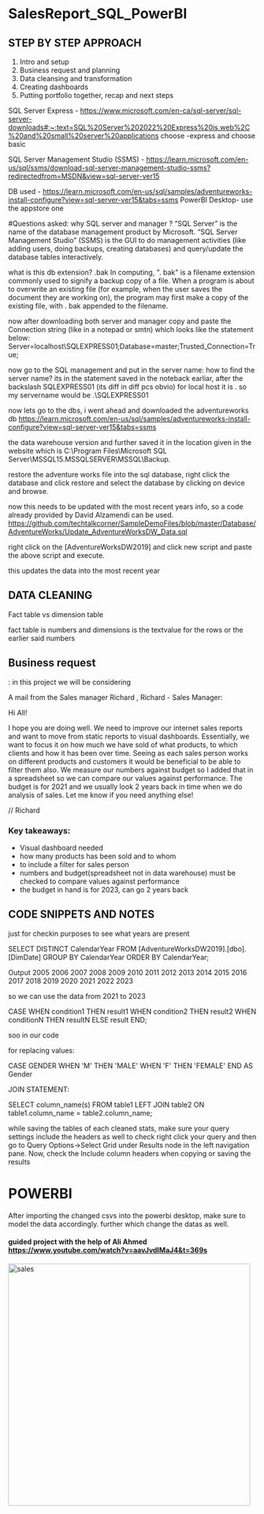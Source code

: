 # SalesReport_SQL_PowerBI
## STEP BY STEP APPROACH
1. Intro and setup
2. Business request and planning
3. Data cleansing and transformation
4. Creating dashboards
5. Putting portfolio together, recap and next steps

SQL Server Express - https://www.microsoft.com/en-ca/sql-server/sql-server-downloads#:~:text=SQL%20Server%202022%20Express%20is,web%2C%20and%20small%20server%20applications
choose -express and choose basic 

SQL Server Management Studio (SSMS) - https://learn.microsoft.com/en-us/sql/ssms/download-sql-server-management-studio-ssms?redirectedfrom=MSDN&view=sql-server-ver15

DB used - https://learn.microsoft.com/en-us/sql/samples/adventureworks-install-configure?view=sql-server-ver15&tabs=ssms
PowerBI Desktop- use the appstore one 

#Questions asked:
why SQL server and manager ?
“SQL Server” is the name of the database management product by Microsoft.
“SQL Server Management Studio” (SSMS) is the GUI to do management activities 
(like adding users, doing backups, creating databases) and 
query/update the database tables interactively.

what is this db extension?
.bak 
In computing, ". bak" is a filename extension commonly used to signify a backup 
copy of a file. When a program is about to overwrite an existing file 
(for example, when the user saves the document they are working on), the program 
may first make a copy of the existing file, with . bak appended to the filename.

now after downloading both server and manager
copy and paste the Connection string (like in a notepad or smtn)
which looks like the statement below:
Server=localhost\SQLEXPRESS01;Database=master;Trusted_Connection=True;

now go to the SQL management and put in the server name: 
how to find the server name?
its in the statement saved in the noteback earliar, after the backslash 
SQLEXPRESS01 (its diff in diff pcs obvio)
for local host it is .
so my servername would be .\SQLEXPRESS01 


now lets go to the dbs, 
i went ahead and downloaded the adventureworks db 
https://learn.microsoft.com/en-us/sql/samples/adventureworks-install-configure?view=sql-server-ver15&tabs=ssms
 
the data warehouse version 
and further saved it in the location given in the website which is 
C:\Program Files\Microsoft SQL Server\MSSQL15.MSSQLSERVER\MSSQL\Backup.

restore the adventure works file into the sql database, 
right click the database and click restore and select the database by 
clicking on device and browse.

now this needs to be updated with the most recent years info, so a code already provided by 
David Alzamendi can be used.
https://github.com/techtalkcorner/SampleDemoFiles/blob/master/Database/AdventureWorks/Update_AdventureWorksDW_Data.sql

right click on the [AdventureWorksDW2019] and click  new script and paste the above script and execute.

this updates the data into the most recent year	


## DATA CLEANING
Fact table vs dimension table 

fact table is numbers and dimensions is the textvalue for the rows or the earlier said numbers


## Business request 
: in this project we will be considering 

A mail from the Sales manager Richard ,
Richard - Sales Manager:

Hi All!

I hope you are doing well. 
We need to improve our internet sales reports and want to move from
static reports to visual dashboards.
Essentially, we want to focus it on how much we have sold of what products, 
to which clients and how it has been over time.
Seeing as each sales person works on different products and 
customers it would be beneficial to be able to filter them also.
We measure our numbers against budget so I added that in a spreadsheet 
so we can compare our values against performance.
The budget is for 2021 and we usually look 2 years back in time when we do 
analysis of sales.
Let me know if you need anything else!

// Richard

### Key takeaways:
- Visual dashboard needed
- how many products has been sold and to whom
- to include a filter for sales person
- numbers and budget(spreadsheet not in data warehouse)
 must be checked to compare values against performance
- the budget in hand is for 2023, can go 2 years back 

## CODE SNIPPETS AND NOTES
just for checkin purposes 
to see what years are present

SELECT DISTINCT CalendarYear
  FROM [AdventureWorksDW2019].[dbo].[DimDate]
  GROUP BY CalendarYear
  ORDER BY CalendarYear;


Output 
2005
2006
2007
2008
2009
2010
2011
2012
2013
2014
2015
2016
2017
2018
2019
2020
2021
2022
2023

so we can use the data from 2021 to 2023 


CASE
    WHEN condition1 THEN result1
    WHEN condition2 THEN result2
    WHEN conditionN THEN resultN
    ELSE result
END;

soo in our code

for replacing values: 


CASE GENDER WHEN 'M' THEN 'MALE' WHEN 'F' THEN 'FEMALE' END AS Gender

JOIN STATEMENT: 

SELECT column_name(s)
FROM table1
LEFT JOIN table2
ON table1.column_name = table2.column_name;


while saving the tables of each cleaned stats, make sure your query settings include the headers as well
to check 
right click your query and then go to Query Options->Select Grid under Results node in the left navigation pane. 
Now, check the Include column headers when copying or saving the results
 # POWERBI
 
 After importing the changed csvs into the powerbi desktop, make sure to model the data accordingly. 
 further which change the datas as well.
 
 #### guided project with the help of Ali Ahmed https://www.youtube.com/watch?v=aavJvdlMaJ4&t=369s


<img width="491" alt="sales" src="https://user-images.githubusercontent.com/115044557/222977191-455c351c-1f99-42b7-bfd5-a7f5c1f03346.png">
